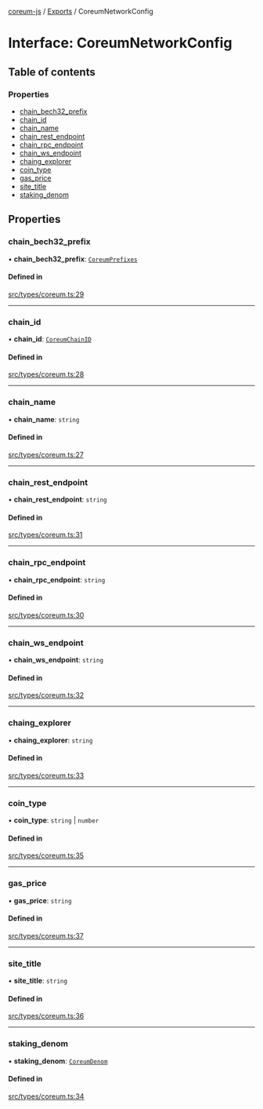 [coreum-js](../README.md) / [Exports](../modules.md) / CoreumNetworkConfig

# Interface: CoreumNetworkConfig

## Table of contents

### Properties

- [chain\_bech32\_prefix](CoreumNetworkConfig.md#chain_bech32_prefix)
- [chain\_id](CoreumNetworkConfig.md#chain_id)
- [chain\_name](CoreumNetworkConfig.md#chain_name)
- [chain\_rest\_endpoint](CoreumNetworkConfig.md#chain_rest_endpoint)
- [chain\_rpc\_endpoint](CoreumNetworkConfig.md#chain_rpc_endpoint)
- [chain\_ws\_endpoint](CoreumNetworkConfig.md#chain_ws_endpoint)
- [chaing\_explorer](CoreumNetworkConfig.md#chaing_explorer)
- [coin\_type](CoreumNetworkConfig.md#coin_type)
- [gas\_price](CoreumNetworkConfig.md#gas_price)
- [site\_title](CoreumNetworkConfig.md#site_title)
- [staking\_denom](CoreumNetworkConfig.md#staking_denom)

## Properties

### chain\_bech32\_prefix

• **chain\_bech32\_prefix**: [`CoreumPrefixes`](../enums/CoreumPrefixes.md)

#### Defined in

[src/types/coreum.ts:29](https://github.com/PyramydLabs/coreum-js/blob/1b17c7f/src/types/coreum.ts#L29)

___

### chain\_id

• **chain\_id**: [`CoreumChainID`](../enums/CoreumChainID.md)

#### Defined in

[src/types/coreum.ts:28](https://github.com/PyramydLabs/coreum-js/blob/1b17c7f/src/types/coreum.ts#L28)

___

### chain\_name

• **chain\_name**: `string`

#### Defined in

[src/types/coreum.ts:27](https://github.com/PyramydLabs/coreum-js/blob/1b17c7f/src/types/coreum.ts#L27)

___

### chain\_rest\_endpoint

• **chain\_rest\_endpoint**: `string`

#### Defined in

[src/types/coreum.ts:31](https://github.com/PyramydLabs/coreum-js/blob/1b17c7f/src/types/coreum.ts#L31)

___

### chain\_rpc\_endpoint

• **chain\_rpc\_endpoint**: `string`

#### Defined in

[src/types/coreum.ts:30](https://github.com/PyramydLabs/coreum-js/blob/1b17c7f/src/types/coreum.ts#L30)

___

### chain\_ws\_endpoint

• **chain\_ws\_endpoint**: `string`

#### Defined in

[src/types/coreum.ts:32](https://github.com/PyramydLabs/coreum-js/blob/1b17c7f/src/types/coreum.ts#L32)

___

### chaing\_explorer

• **chaing\_explorer**: `string`

#### Defined in

[src/types/coreum.ts:33](https://github.com/PyramydLabs/coreum-js/blob/1b17c7f/src/types/coreum.ts#L33)

___

### coin\_type

• **coin\_type**: `string` \| `number`

#### Defined in

[src/types/coreum.ts:35](https://github.com/PyramydLabs/coreum-js/blob/1b17c7f/src/types/coreum.ts#L35)

___

### gas\_price

• **gas\_price**: `string`

#### Defined in

[src/types/coreum.ts:37](https://github.com/PyramydLabs/coreum-js/blob/1b17c7f/src/types/coreum.ts#L37)

___

### site\_title

• **site\_title**: `string`

#### Defined in

[src/types/coreum.ts:36](https://github.com/PyramydLabs/coreum-js/blob/1b17c7f/src/types/coreum.ts#L36)

___

### staking\_denom

• **staking\_denom**: [`CoreumDenom`](../enums/CoreumDenom.md)

#### Defined in

[src/types/coreum.ts:34](https://github.com/PyramydLabs/coreum-js/blob/1b17c7f/src/types/coreum.ts#L34)
